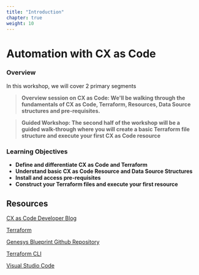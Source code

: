 ```yaml
---
title: "Introduction"
chapter: true
weight: 10
---
```


# Automation with CX as Code

### **Overview**

In this workshop, we will cover 2 primary segments

> **Overview session on CX as Code: We'll be walking through the fundamentals of CX as Code, Terraform, Resources, Data Source structures and pre-requisites.**

> **Guided Workshop: The second half of the workshop will be a guided walk-through where you will create a basic Terraform file structure and execute your first CX as Code resource**

### **Learning Objectives**
- **Define and differentiate CX as Code and Terraform**
- **Understand basic CX as Code Resource and Data Source Structures**
- **Install and access pre-requisites**
- **Construct your Terraform files and execute your first resource**
## **Resources**

[CX as Code Developer Blog](https://developer.genesys.cloud/blog/2021-04-16-cx-as-code/)

[Terraform](https://www.terraform.io/)

[Genesys Blueprint Github Repository](https://github.com/GenesysCloudBlueprints)

[Terraform CLI](https://www.terraform.io/downloads)

[Visual Studio Code](https://code.visualstudio.com/)
